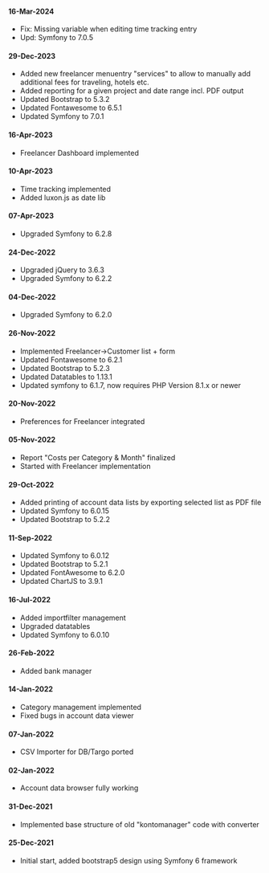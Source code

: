 #### 16-Mar-2024

- Fix: Missing variable when editing time tracking entry
- Upd: Symfony to 7.0.5

#### 29-Dec-2023

- Added new freelancer menuentry "services" to allow to manually add additional fees for traveling, hotels etc.
- Added reporting for a given project and date range incl. PDF output
- Updated Bootstrap to 5.3.2
- Updated Fontawesome to 6.5.1
- Updated Symfony to 7.0.1

#### 16-Apr-2023

- Freelancer Dashboard implemented

#### 10-Apr-2023

- Time tracking implemented
- Added luxon.js as date lib

#### 07-Apr-2023

- Upgraded  Symfony to 6.2.8

#### 24-Dec-2022

- Upgraded jQuery to 3.6.3
- Upgraded Symfony to 6.2.2

#### 04-Dec-2022

- Upgraded Symfony to 6.2.0

#### 26-Nov-2022

- Implemented Freelancer->Customer list + form
- Updated Fontawesome to 6.2.1
- Updated Bootstrap to 5.2.3
- Updated Datatables to 1.13.1
- Updated symfony to 6.1.7, now requires PHP Version 8.1.x or newer

#### 20-Nov-2022

- Preferences for Freelancer integrated

#### 05-Nov-2022

- Report "Costs per Category & Month" finalized
- Started with Freelancer implementation

#### 29-Oct-2022

- Added printing of account data lists by exporting selected list as PDF file
- Updated Symfony to 6.0.15
- Updated Bootstrap to 5.2.2

#### 11-Sep-2022

- Updated Symfony to 6.0.12
- Updated Bootstrap to 5.2.1
- Updated FontAwesome to 6.2.0
- Updated ChartJS to 3.9.1

#### 16-Jul-2022

- Added importfilter management
- Upgraded datatables
- Updated Symfony to 6.0.10

#### 26-Feb-2022
- Added bank manager

#### 14-Jan-2022 
- Category management implemented
- Fixed bugs in account data viewer 

#### 07-Jan-2022 
- CSV Importer for DB/Targo ported

#### 02-Jan-2022 
- Account data browser fully working

#### 31-Dec-2021 
- Implemented base structure of old "kontomanager" code with converter

#### 25-Dec-2021 
- Initial start, added bootstrap5 design using Symfony 6 framework
